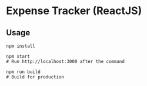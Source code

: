 # Expense Tracker (ReactJS)

## Usage
```
npm install

npm start
# Run http://localhost:3000 after the command

npm run build
# Build for production
```

